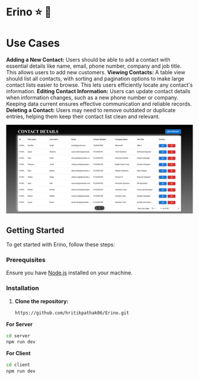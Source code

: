 # Erino ⭐ 🌟

# Use Cases
**Adding a New Contact:** Users should be able to add a contact with essential details like name, email, phone number, company and job title. This allows users to add new customers.
**Viewing Contacts:** A table view should list all contacts, with sorting and pagination options to make large contact lists easier to browse. This lets users efficiently locate any contact's information.
**Editing Contact Information:** Users can update contact details when information changes, such as a new phone number or company. Keeping data current ensures effective communication and reliable records.
**Deleting a Contact:** Users may need to remove outdated or duplicate entries, helping them keep their contact list clean and relevant.

![App Logo](client/src/assets/home.png)


## Getting Started

To get started with Erino, follow these steps:

### Prerequisites

Ensure you have [Node.js](https://nodejs.org/) installed on your machine.

### Installation

1. **Clone the repository:**

   ```bash
   https://github.com/hritikpathak06/Erino.git
   ```

**For Server**
   ```bash
   cd server
   npm run dev
   ```

**For Client**
   ```bash
   cd client
   npm run dev
   ```
   
   
